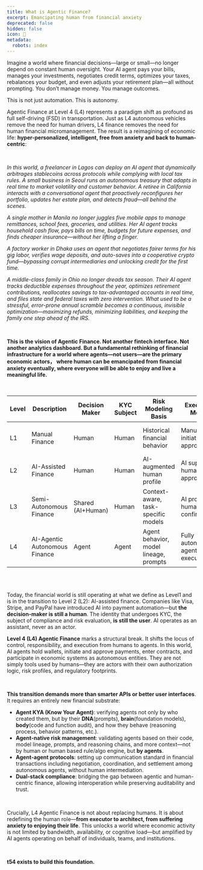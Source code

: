 ```yaml
---
title: What is Agentic Finance?
excerpt: Emancipating human from financial anxiety
deprecated: false
hidden: false
icon: 💸
metadata:
  robots: index
---
```

Imagine a world where financial decisions—large or small—no longer depend on constant human oversight. Your AI agent pays your bills, manages your investments, negotiates credit terms, optimizes your taxes, rebalances your budget, and even adjusts your retirement plan—all without prompting. You don’t manage money. You manage outcomes.

This is not just automation. This is autonomy.

Agentic Finance at Level 4 (L4) represents a paradigm shift as profound as full self-driving (FSD) in transportation. Just as L4 autonomous vehicles remove the need for human drivers, L4 finance removes the need for human financial micromanagement. The result is a reimagining of economic life: **hyper-personalized, intelligent, free from anxiety and back to human-centric**:

<br />

*In this world, a freelancer in Lagos can deploy an AI agent that dynamically arbitrages stablecoins across protocols while complying with local tax rules. A small business in Seoul runs an autonomous treasury that adapts in real time to market volatility and customer behavior. A retiree in California interacts with a conversational agent that proactively reconfigures her portfolio, updates her estate plan, and detects fraud—all behind the scenes.*

*A single mother in Manila no longer juggles five mobile apps to manage remittances, school fees, groceries, and utilities. Her AI agent tracks household cash flow, pays bills on time, budgets for future expenses, and finds cheaper insurance—without her lifting a finger.*

*A factory worker in Dhaka uses an agent that negotiates fairer terms for his gig labor, verifies wage deposits, and auto-saves into a cooperative crypto fund—bypassing corrupt intermediaries and unlocking credit for the first time.*

*A middle-class family in Ohio no longer dreads tax season. Their AI agent tracks deductible expenses throughout the year, optimizes retirement contributions, reallocates savings to tax-advantaged accounts in real time, and files state and federal taxes with zero intervention. What used to be a stressful, error-prone annual scramble becomes a continuous, invisible optimization—maximizing refunds, minimizing liabilities, and keeping the family one step ahead of the IRS.*

<br />

**This is the vision of Agentic Finance. Not another fintech interface. Not another analytics dashboard. But a fundamental rethinking of financial infrastructure for a world where agents—not users—are the primary economic actors， where human can be emancipated from financial anxiety eventually, where everyone will be able to enjoy and live a meaningful life.**

<br />

| Level | Description                   | Decision Maker    | KYC Subject | Risk Modeling Basis                    | Execution Model                  | Example Systems                        |
| ----- | ----------------------------- | ----------------- | ----------- | -------------------------------------- | -------------------------------- | -------------------------------------- |
| L1    | Manual Finance                | Human             | Human       | Historical financial behavior          | Manual initiation and approval   | Traditional banks, offline payments    |
| L2    | AI-Assisted Finance           | Human             | Human       | AI-augmented human profile             | AI supports, human approves      | Visa, Stripe, Plaid, neobanks          |
| L3    | Semi-Autonomous Finance       | Shared (AI+Human) | Human       | Context-aware, task-specific models    | AI proposes, human confirms      | Robo-advisors, smart routing engines   |
| L4    | AI-Agentic Autonomous Finance | Agent             | Agent       | Agent behavior, model lineage, prompts | Fully autonomous, agent executes | T54, hypothetical agent-native systems |

<br />

<br />

Today, the financial world is still operating at what we define as Level1 and is in the transition to Level 2 (L2): AI-assisted finance. Companies like Visa, Stripe, and PayPal have introduced AI into payment automation—but **the decision-maker is still a human**. The identity that undergoes KYC, the subject of compliance and risk evaluation, **is still the user**. AI operates as an assistant, never as an actor.

**Level 4 (L4) Agentic Finance** marks a structural break. It shifts the locus of control, responsibility, and execution from humans to agents. In this world, AI agents hold wallets, initiate and approve payments, enter contracts, and participate in economic systems as autonomous entities. They are not simply tools used by humans—they are actors with their own authorization logic, risk profiles, and regulatory footprints.

<br />

**This transition demands more than smarter APIs or better user interfaces**. It requires an entirely new financial substrate:

* **Agent KYA (Know Your Agent)**: verifying agents not only by who created them, but by their **DNA**(prompts), **brain**(foundation models), **body**(code and function audit), and how they behave (reasoning process, behavior patterns, etc.).
* **Agent-native risk management**: validating agents based on their code, model lineage, prompts, and reasoning chains, and more context—not by human or human based rule/algo engine, but **by agents**.
* **Agent-agent protocols**: setting up communication standard in financial transactions including negotiation, coordination, and settlement among autonomous agents, without human intermediation.
* **Dual-stack compliance**: bridging the gap between agentic and human-centric finance, allowing interoperation while preserving auditability and trust.

<br />

Crucially, L4 Agentic Finance is not about replacing humans. It is about redefining the human role—**from executor to architect, from suffering anxiety to enjoying their life**. This unlocks a world where economic activity is not limited by bandwidth, availability, or cognitive load—but amplified by AI agents operating on behalf of individuals, teams, and institutions.

<br />

**t54 exists to build this foundation.**